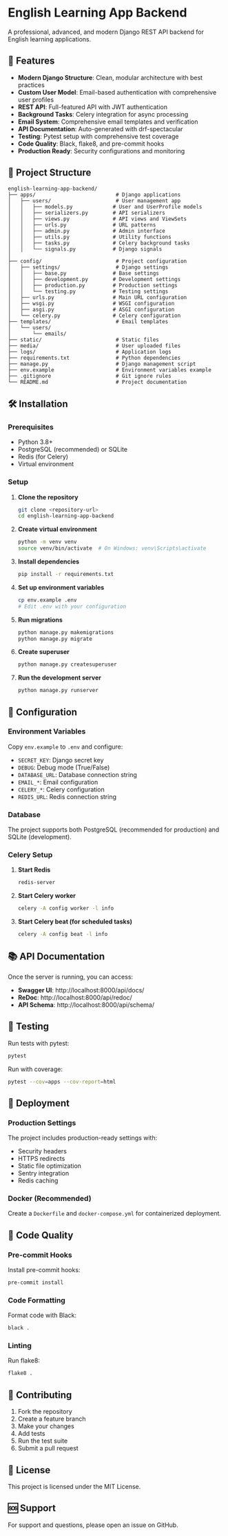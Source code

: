 # English Learning App Backend

A professional, advanced, and modern Django REST API backend for English learning applications.

## 🚀 Features

- **Modern Django Structure**: Clean, modular architecture with best practices
- **Custom User Model**: Email-based authentication with comprehensive user profiles
- **REST API**: Full-featured API with JWT authentication
- **Background Tasks**: Celery integration for async processing
- **Email System**: Comprehensive email templates and verification
- **API Documentation**: Auto-generated with drf-spectacular
- **Testing**: Pytest setup with comprehensive test coverage
- **Code Quality**: Black, flake8, and pre-commit hooks
- **Production Ready**: Security configurations and monitoring

## 📁 Project Structure

```
english-learning-app-backend/
├── apps/                          # Django applications
│   ├── users/                     # User management app
│   │   ├── models.py             # User and UserProfile models
│   │   ├── serializers.py        # API serializers
│   │   ├── views.py              # API views and ViewSets
│   │   ├── urls.py               # URL patterns
│   │   ├── admin.py              # Admin interface
│   │   ├── utils.py              # Utility functions
│   │   ├── tasks.py              # Celery background tasks
│   │   └── signals.py            # Django signals
│
├── config/                        # Project configuration
│   ├── settings/                  # Django settings
│   │   ├── base.py               # Base settings
│   │   ├── development.py        # Development settings
│   │   ├── production.py         # Production settings
│   │   └── testing.py            # Testing settings
│   ├── urls.py                   # Main URL configuration
│   ├── wsgi.py                   # WSGI configuration
│   ├── asgi.py                   # ASGI configuration
│   └── celery.py                 # Celery configuration
├── templates/                     # Email templates
│   └── users/
│       └── emails/
├── static/                        # Static files
├── media/                         # User uploaded files
├── logs/                          # Application logs
├── requirements.txt               # Python dependencies
├── manage.py                      # Django management script
├── env.example                    # Environment variables example
├── .gitignore                     # Git ignore rules
└── README.md                      # Project documentation
```

## 🛠️ Installation

### Prerequisites

- Python 3.8+
- PostgreSQL (recommended) or SQLite
- Redis (for Celery)
- Virtual environment

### Setup

1. **Clone the repository**
   ```bash
   git clone <repository-url>
   cd english-learning-app-backend
   ```

2. **Create virtual environment**
   ```bash
   python -m venv venv
   source venv/bin/activate  # On Windows: venv\Scripts\activate
   ```

3. **Install dependencies**
   ```bash
   pip install -r requirements.txt
   ```

4. **Set up environment variables**
   ```bash
   cp env.example .env
   # Edit .env with your configuration
   ```

5. **Run migrations**
   ```bash
   python manage.py makemigrations
   python manage.py migrate
   ```

6. **Create superuser**
   ```bash
   python manage.py createsuperuser
   ```

7. **Run the development server**
   ```bash
   python manage.py runserver
   ```

## 🔧 Configuration

### Environment Variables

Copy `env.example` to `.env` and configure:

- `SECRET_KEY`: Django secret key
- `DEBUG`: Debug mode (True/False)
- `DATABASE_URL`: Database connection string
- `EMAIL_*`: Email configuration
- `CELERY_*`: Celery configuration
- `REDIS_URL`: Redis connection string

### Database

The project supports both PostgreSQL (recommended for production) and SQLite (development).

### Celery Setup

1. **Start Redis**
   ```bash
   redis-server
   ```

2. **Start Celery worker**
   ```bash
   celery -A config worker -l info
   ```

3. **Start Celery beat (for scheduled tasks)**
   ```bash
   celery -A config beat -l info
   ```

## 📚 API Documentation

Once the server is running, you can access:

- **Swagger UI**: http://localhost:8000/api/docs/
- **ReDoc**: http://localhost:8000/api/redoc/
- **API Schema**: http://localhost:8000/api/schema/

## 🧪 Testing

Run tests with pytest:

```bash
pytest
```

Run with coverage:

```bash
pytest --cov=apps --cov-report=html
```

## 🚀 Deployment

### Production Settings

The project includes production-ready settings with:

- Security headers
- HTTPS redirects
- Static file optimization
- Sentry integration
- Redis caching

### Docker (Recommended)

Create a `Dockerfile` and `docker-compose.yml` for containerized deployment.

## 📝 Code Quality

### Pre-commit Hooks

Install pre-commit hooks:

```bash
pre-commit install
```

### Code Formatting

Format code with Black:

```bash
black .
```

### Linting

Run flake8:

```bash
flake8 .
```

## 🤝 Contributing

1. Fork the repository
2. Create a feature branch
3. Make your changes
4. Add tests
5. Run the test suite
6. Submit a pull request

## 📄 License

This project is licensed under the MIT License.

## 🆘 Support

For support and questions, please open an issue on GitHub.